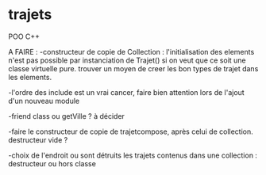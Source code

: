 # trajets
POO C++

A FAIRE : 
  -constructeur de copie de Collection : l'initialisation des elements n'est pas possible par instanciation de Trajet() si on veut que ce soit une classe virtuelle pure. trouver un moyen de creer les bon types de trajet dans les elements.
  
  -l'ordre des include est un vrai cancer, faire bien attention lors de l'ajout d'un nouveau module
  
  -friend class ou getVille ? à décider
  
  -faire le constructeur de copie de trajetcompose, après celui de collection. destructeur vide ?
  
  -choix de l'endroit ou sont détruits les trajets contenus dans une collection : destructeur ou hors classe
  
  
  
